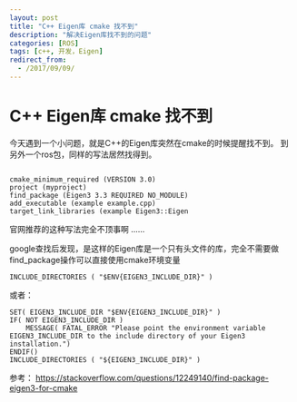 ```yaml
---
layout: post
title: "C++ Eigen库 cmake 找不到"
description: "解决Eigen库找不到的问题"
categories: [ROS]
tags: [c++, 开发，Eigen]
redirect_from:
  - /2017/09/09/
---
```


# C++ Eigen库 cmake 找不到
今天遇到一个小问题，就是C++的Eigen库突然在cmake的时候提醒找不到。
到另外一个ros包，同样的写法居然找得到。

```

cmake_minimum_required (VERSION 3.0)
project (myproject)
find_package (Eigen3 3.3 REQUIRED NO_MODULE)
add_executable (example example.cpp)
target_link_libraries (example Eigen3::Eigen
```
官网推荐的这种写法完全不顶事啊 ......

google查找后发现，是这样的Eigen库是一个只有头文件的库，完全不需要做find_package操作可以直接使用cmake环境变量
```
INCLUDE_DIRECTORIES ( "$ENV{EIGEN3_INCLUDE_DIR}" )
```
或者：
```
SET( EIGEN3_INCLUDE_DIR "$ENV{EIGEN3_INCLUDE_DIR}" )
IF( NOT EIGEN3_INCLUDE_DIR )
    MESSAGE( FATAL_ERROR "Please point the environment variable EIGEN3_INCLUDE_DIR to the include directory of your Eigen3 installation.")
ENDIF()
INCLUDE_DIRECTORIES ( "${EIGEN3_INCLUDE_DIR}" )
```
参考：
https://stackoverflow.com/questions/12249140/find-package-eigen3-for-cmake































